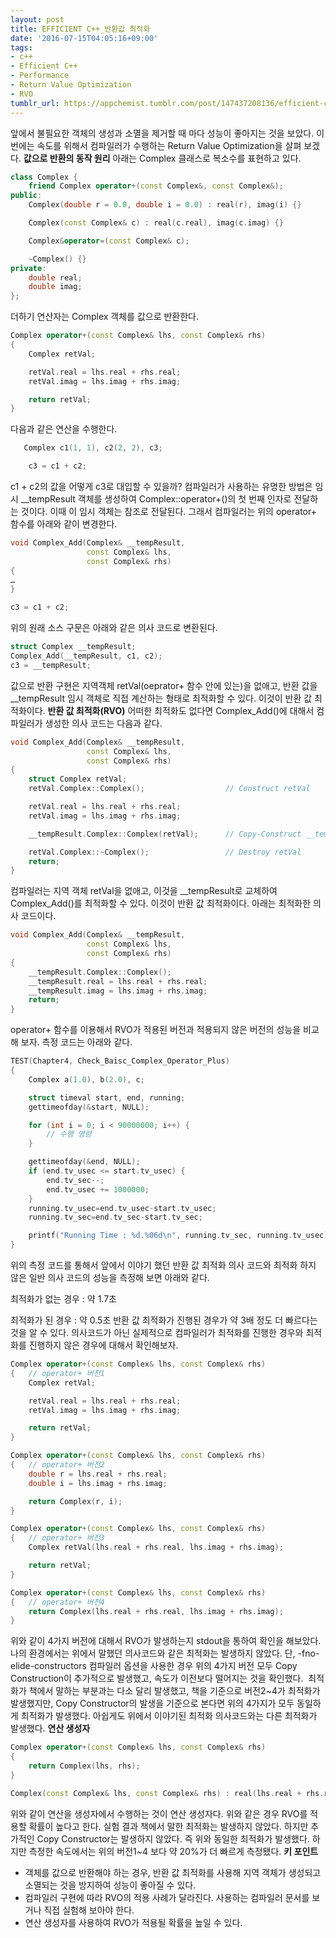 ```yaml
---
layout: post
title: EFFICIENT C++_반환값 최적화
date: '2016-07-15T04:05:16+09:00'
tags:
- c++
- Efficient C++
- Performance
- Return Value Optimization
- RVO
tumblr_url: https://appchemist.tumblr.com/post/147437208136/efficient-cebb098ed9998eab092-ecb59ceca0
---
```

앞에서 불필요한 객체의 생성과 소멸을 제거할 때 마다 성능이 좋아지는 것을 보았다. 이번에는 속도를 위해서 컴파일러가 수행하는 Return Value Optimization을 살펴 보겠다.
**값으로 반환의 동작 원리**
아래는 Complex 클래스로 복소수를 표현하고 있다.


```cpp
class Complex {
    friend Complex operator+(const Complex&, const Complex&);
public:
    Complex(double r = 0.0, double i = 0.0) : real(r), imag(i) {}

    Complex(const Complex& c) : real(c.real), imag(c.imag) {}

    Complex&operator=(const Complex& c);

    ~Complex() {}
private:
    double real;
    double imag;
};
```

더하기 연산자는 Complex 객체를 값으로 반환한다.


```cpp
Complex operator+(const Complex& lhs, const Complex& rhs)
{
    Complex retVal;

    retVal.real = lhs.real + rhs.real;
    retVal.imag = lhs.imag + rhs.imag;

    return retVal;
}
```

다음과 같은 연산을 수행한다.


```cpp
   Complex c1(1, 1), c2(2, 2), c3;

    c3 = c1 + c2;
```

c1 + c2의 값을 어떻게 c3로 대입할 수 있을까? 컴파일러가 사용하는 유명한 방법은 임시 __tempResult 객체를 생성하여 Complex::operator+()의 첫 번째 인자로 전달하는 것이다. 이때 이 임시 객체는 참조로 전달된다. 그래서 컴파일러는 위의 operator+ 함수를 아래와 같이 변경한다.


```cpp
void Complex_Add(Complex& __tempResult,
                 const Complex& lhs,
                 const Complex& rhs)
{
…
}
```





```cpp
c3 = c1 + c2;
```

위의 원래 소스 구문은 아래와 같은 의사 코드로 변환된다.


```cpp
struct Complex __tempResult;
Complex_Add(__tempResult, c1, c2);
c3 = __tempResult;
```

값으로 반환 구현은 지역객체 retVal(oeprator+ 함수 안에 있는)을 없애고, 반환 값을 __tempResult 임시 객체로 직접 계산하는 형태로 최적화할 수 있다. 이것이 반환 값 최적화이다.
**반환 값 최적화(RVO)**
어떠한 최적화도 없다면 Complex_Add()에 대해서 컴파일러가 생성한 의사 코드는 다음과 같다.


```cpp
void Complex_Add(Complex& __tempResult,
                 const Complex& lhs,
                 const Complex& rhs)
{
    struct Complex retVal;
    retVal.Complex::Complex();                  // Construct retVal

    retVal.real = lhs.real + rhs.real;
    retVal.imag = lhs.imag + rhs.imag;

    __tempResult.Complex::Complex(retVal);      // Copy-Construct __tempResult

    retVal.Complex::~Complex();                 // Destroy retVal
    return;
}
```

컴파일러는 지역 객체 retVal을 없애고, 이것을 __tempResult로 교체하여 Complex_Add()를 최적화할 수 있다. 이것이 반환 값 최적화이다. 아래는 최적화한 의사 코드이다.


```cpp
void Complex_Add(Complex& __tempResult,
                 const Complex& lhs,
                 const Complex& rhs)
{
    __tempResult.Complex::Complex();
    __tempResult.real = lhs.real + rhs.real;
    __tempResult.imag = lhs.imag + rhs.imag;
    return;
}
```

operator+ 함수를 이용해서 RVO가 적용된 버전과 적용되지 않은 버전의 성능을 비교해 보자.
측정 코드는 아래와 같다.


```cpp
TEST(Chapter4, Check_Baisc_Complex_Operator_Plus)
{
    Complex a(1.0), b(2.0), c;

    struct timeval start, end, running;
    gettimeofday(&start, NULL);

    for (int i = 0; i < 90000000; i++) {
        // 수행 명령
    }

    gettimeofday(&end, NULL);
    if (end.tv_usec <= start.tv_usec) {
        end.tv_sec--;
        end.tv_usec += 1000000;
    }
    running.tv_usec=end.tv_usec-start.tv_usec;
    running.tv_sec=end.tv_sec-start.tv_sec;

    printf("Running Time : %d.%06d\n", running.tv_sec, running.tv_usec);
}
```

위의 측정 코드를 통해서 앞에서 이야기 했던 반환 값 최적화 의사 코드와 최적화 하지 않은 일반 의사 코드의 성능을 측정해 보면 아래와 같다.

최적화가 없는 경우 : 약 1.7초

최적화가 된 경우 : 약 0.5초
반환 값 최적화가 진행된 경우가 약 3배 정도 더 빠르다는 것을 알 수 있다.
의사코드가 아닌 실제적으로 컴파일러가 최적화를 진행한 경우와 최적화를 진행하지 않은 경우에 대해서 확인해보자.


```cpp
Complex operator+(const Complex& lhs, const Complex& rhs)
{	// operator+ 버전1
    Complex retVal;

    retVal.real = lhs.real + rhs.real;
    retVal.imag = lhs.imag + rhs.imag;

    return retVal;
}
```





```cpp
Complex operator+(const Complex& lhs, const Complex& rhs)
{	// operator+ 버전2
    double r = lhs.real + rhs.real;
    double i = lhs.imag + rhs.imag;

    return Complex(r, i);
}
```




```cpp
Complex operator+(const Complex& lhs, const Complex& rhs)
{	// operator+ 버전3
    Complex retVal(lhs.real + rhs.real, lhs.imag + rhs.imag);

    return retVal;
}
```





```cpp
Complex operator+(const Complex& lhs, const Complex& rhs)
{	// operator+ 버전4
    return Complex(lhs.real + rhs.real, lhs.imag + rhs.imag);
}
```

위와 같이 4가지 버전에 대해서 RVO가 발생하는지 stdout을 통하여 확인을 해보았다. 나의 환경에서는 위에서 말했던 의사코드와 같은 최적화는 발생하지 않았다.
단, -fno-elide-constructors 컴파일러 옵션을 사용한 경우 위의 4가지 버전 모두 Copy Construction이 추가적으로 발생했고, 속도가 이전보다 떨어지는 것을 확인했다.<span class="Apple-converted-space">  </span>최적화가 책에서 말하는 부분과는 다소 달리 발생했고, 책을 기준으로 버전2~4가 최적화가 발생했지만, Copy Constructor의 발생을 기준으로 본다면 위의 4가지가 모두 동일하게 최적화가 발생했다. 아쉽게도 위에서 이야기된 최적화 의사코드와는 다른 최적화가 발생했다.
**연산 생성자**


```cpp
Complex operator+(const Complex& lhs, const Complex& rhs)
{
    return Complex(lhs, rhs);
}
```





```cpp
Complex(const Complex& lhs, const Complex& rhs) : real(lhs.real + rhs.real), imag(lhs.imag + rhs.imag) { }
```

위와 같이 연산을 생성자에서 수행하는 것이 연산 생성자다. 위와 같은 경우 RVO를 적용할 확률이 높다고 한다. 실험 결과 책에서 말한 최적화는 발생하지 않았다. 하지만 추가적인 Copy Constructor는 발생하지 않았다. 즉 위와 동일한 최적화가 발생했다. 하지만 측정한 속도에서는 위의 버전1~4 보다 약 20%가 더 빠르게 측정됐다.
**키 포인트**
- 객체를 값으로 반환해야 하는 경우, 반환 값 최적화를 사용해 지역 객체가 생성되고 소멸되는 것을 방지하여 성능이 좋아질 수 있다.
- 컴파일러 구현에 따라 RVO의 적용 사례가 달라진다. 사용하는 컴파일러 문서를 보거나 직접 실험해 보아야 한다. 
- 연산 생성자를 사용하여 RVO가 적용될 확률을 높일 수 있다.
